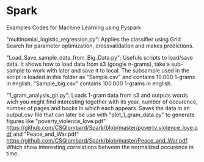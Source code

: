 # Spark
Examples Codes for Machine Learning using Pyspark 

"multinomial_logistic_regression.py": Applies the classifier using Grid Search for parameter optimization, crossvalidation and makes predictions.

"Load_Save_sample_data_from_Big_Data.py":
Usefuls scripts to load/save data. It shows how to load data from s3 (google n-grams), take a sub-sample to work with later and save it to local.
The subsample used in the script is loaded in this folder as "Sample.csv" and contains 10.000 1-grams in english.
"Sample_big.csv" contains 100.000 1-grams in english.

"1_gram_analysis_git.py":
Loads 1-gram data from s3 and outputs words wich you might find interesting together with its year, number of occurence, number of pages and books in which each appears. Saves the data in an output.csv file that can later be use with "plot_1_gram_data.py" to generate figures like "poverty_violence_love.pdf" https://github.com/CSQlombard/Spark/blob/master/poverty_violence_love.pdf and "Peace_and_War.pdf" https://github.com/CSQlombard/Spark/blob/master/Peace_and_War.pdf. 
Which show interesting correlations between the normalized occurence in time.


